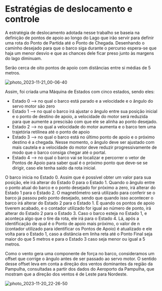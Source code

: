 # Estratégias de deslocamento e controle

A estratégia de deslocamento adotada nesse trabalho se baseia na definição de pontos de apoio ao longo do Lago que irão servir para definir uma rota do Ponto de Partida até o Ponto de Chegada. Desenhando o caminho desejado para que o barco siga durante o percurso espera-se que haja um menor desvio e que as chances dele ficar preso junto às margens do lago diminuam. 

Serão cerca de oito pontos de apoio com distâncias entre si médias de 5 metros.

![photo_2023-11-21_00-06-40](https://github.com/Lucas-Duraes-Dev/Trabalho_PSE/assets/16578068/fb61a101-292e-4ef0-b611-077705785330)

Assim, foi criada uma Máquina de Estados com cinco estados, sendo eles: 
- Estado 0 --> no qual o barco está parado e a velocidade e o ângulo do servo motor são zero
- Estado 1 --> no qual o barco irá ajustar o ângulo entre sua posição inicial e o ponto de destino de apoio, a velocidade do motor será reduzida para que aumente a prescisão com que ele se alinha ao ponto desejado. 
- Estado 2 --> no qual a velocidade do motor aumenta e o barco tem uma trajetória retílinea até o ponto de apoio
- Estado 3 --> no qual o barco está no último ponto de apoio e o próximo destino é a chegada. Nesse momento, o ângulo deve ser ajustado com mais cautela e a velocidade do motor deve reduzir progressivamente de modo que o barco consiga chegar até o portal.
- Estado 4 --> no qual o barco vai se localizar e percorrer o vetor de Pontos de Apoio para saber qual é o próximo ponto que deve-se se dirigir, caso ele tenha saído da rota inicial.

O barco inicia no Estado 0. Assim que é possível obter um valor para sua posição, ele irá alterar do Estado 0 para o Estado 1. Quando o ângulo entre o ponto atual do barco e o ponto desejado for próximo a zero, irá alterar do Estado 1 para o Estado 2. O magnetômetro será utilizado para conferir se o barco já passou pelo ponto desejado, sendo que quando isso acontecer o barco irá alterar do Estado 2 para o Estado 1. E quando os pontos de apoio tiverem acabado, e o contador utilizado for igual ao número de ponto, irá alterar do Estado 2 para o Estado 3. Caso o barco esteja no Estado 1, e aconteça algo que o tire da rota, ele irá para o Estado 4. Lá, após a identificação de qual é o Ponto de apoio mais próximo, o valor de n (contador utilizado para identificar os Pontos de Apoio) é atualizado e ele volta para o Estado 1, caso a distância em linha reta até o Ponto Final seja maior do que 5 metros e para o Estado 3 caso seja menor ou igual a 5 metros.

Como o vento gera uma componente de força no barco, consideramos um offset que corrige o ângulo antes de ser passado ao servo motor. O sentido desse offset leva em conta a direção dos ventos dominantes da região da Pampulha, consultadas a partir dos dados do Aeroporto da Pampulha, que mostram que a direção dos ventos é de Leste para Nordeste.

![photo_2023-11-20_22-26-50](https://github.com/Lucas-Duraes-Dev/Trabalho_PSE/assets/16578068/23160dff-91ed-4a06-acfe-d195fb684229)
